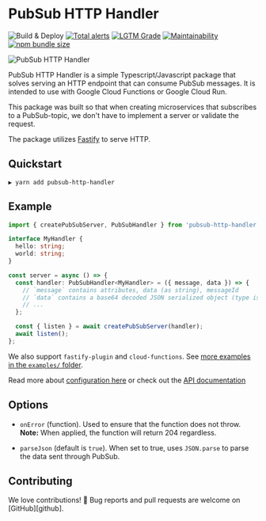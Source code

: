 # PubSub HTTP Handler

![Build & Deploy][build-badge] [![Total alerts][lgtm-badge]][lgtm-alerts]
[![LGTM Grade][lgtm-grade]][lgtm-alerts]
[![Maintainability][codeclimate-badge]][codeclimate]
[![npm bundle size][bundle-size]][npm]

![PubSub HTTP Handler](.github/header.jpg)

PubSub HTTP Handler is a simple Typescript/Javascript package that solves
serving an HTTP endpoint that can consume PubSub messages. It is intended to use
with Google Cloud Functions or Google Cloud Run.

This package was built so that when creating microservices that subscribes to a
PubSub-topic, we don't have to implement a server or validate the request.

The package utilizes [Fastify][] to serve HTTP.

## Quickstart

```shell
▶ yarn add pubsub-http-handler
```

## Example

```typescript
import { createPubSubServer, PubSubHandler } from 'pubsub-http-handler';

interface MyHandler {
  hello: string;
  world: string;
}

const server = async () => {
  const handler: PubSubHandler<MyHandler> = ({ message, data }) => {
    // `message` contains attributes, data (as string), messageId
    // `data` contains a base64 decoded JSON serialized object (type is MyHandler in the example)
    // ...
  };

  const { listen } = await createPubSubServer(handler);
  await listen();
};
```

We also support `fastify-plugin` and `cloud-functions`. See [more examples in
the `examples/` folder][examples].

Read more about [configuration here][configuration] or check out the [API
documentation][docs]

[examples]: ./examples

## Options

- `onError` (function). Used to ensure that the function does not throw.
  **Note:** When applied, the function will return 204 regardless.

- `parseJson` (default is `true`). When set to true, uses `JSON.parse` to parse
  the data sent through PubSub.

## Contributing

We love contributions! 🙏 Bug reports and pull requests are welcome on
[GitHub][github].

[banner]: ./assets/banner.jpg
[npm]: https://www.npmjs.com/package/pubsub-http-handler
[build-badge]:
  https://img.shields.io/github/workflow/status/cobraz/pubsub-http-handler/Release?style=flat-square
[codeclimate-badge]:
  https://img.shields.io/codeclimate/maintainability/cobraz/pubsub-http-handler?style=flat-square
[codeclimate]:
  https://codeclimate.com/github/cobraz/pubsub-http-handler/maintainability
[lgtm-badge]:
  https://img.shields.io/lgtm/alerts/g/cobraz/pubsub-http-handler.svg?logo=lgtm&logoWidth=18?style=flat-square
[lgtm-alerts]: https://lgtm.com/projects/g/cobraz/pubsub-http-handler/alerts/
[lgtm-grade]:
  https://img.shields.io/lgtm/grade/javascript/github/cobraz/pubsub-http-handler?style=flat-square
[bundle-size]:
  https://img.shields.io/bundlephobia/min/@cobraz/pubsub-http-handler?style=flat-square
[semantic-release-badge]:
  https://img.shields.io/badge/%20%20%F0%9F%93%A6%F0%9F%9A%80-semantic--release-e10079.svg?style=flat-square
[fastify]: https://www.fastify.io/
[configuration]: ./docs/interfaces/pubsubconfig.md
[docs]: ./docs/
